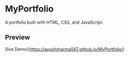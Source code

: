 # MyPortfolio

A portfolio  built with HTML, CSS, and JavaScript.

## Preview

[live Demo}(https://ayushsharma567.github.io/MyPortfolio/)
